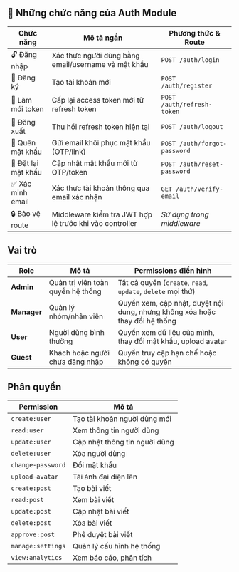## 🔐 Những chức năng của Auth Module

| Chức năng           | Mô tả ngắn                                              | Phương thức & Route          |
| ------------------- | ------------------------------------------------------- | ---------------------------- |
| 🔓 Đăng nhập        | Xác thực người dùng bằng email/username và mật khẩu     | `POST /auth/login`           |
| 📝 Đăng ký          | Tạo tài khoản mới                                       | `POST /auth/register`        |
| 🔁 Làm mới token    | Cấp lại access token mới từ refresh token               | `POST /auth/refresh-token`   |
| 🔐 Đăng xuất        | Thu hồi refresh token hiện tại                          | `POST /auth/logout`          |
| 🔑 Quên mật khẩu    | Gửi email khôi phục mật khẩu (OTP/link)                 | `POST /auth/forgot-password` |
| 🔄 Đặt lại mật khẩu | Cập nhật mật khẩu mới từ OTP/token                      | `POST /auth/reset-password`  |
| ✅ Xác minh email   | Xác thực tài khoản thông qua email xác nhận             | `GET /auth/verify-email`     |
| 🔒 Bảo vệ route     | Middleware kiểm tra JWT hợp lệ trước khi vào controller | _Sử dụng trong middleware_   |

## Vai trò

| Role        | Mô tả                             | Permissions điển hình                                                       |
| ----------- | --------------------------------- | --------------------------------------------------------------------------- |
| **Admin**   | Quản trị viên toàn quyền hệ thống | Tất cả quyền (`create`, `read`, `update`, `delete` mọi thứ)                 |
| **Manager** | Quản lý nhóm/nhân viên            | Quyền xem, cập nhật, duyệt nội dung, nhưng không xóa hoặc thay đổi hệ thống |
| **User**    | Người dùng bình thường            | Quyền xem dữ liệu của mình, thay đổi mật khẩu, upload avatar                |
| **Guest**   | Khách hoặc người chưa đăng nhập   | Quyền truy cập hạn chế hoặc không có quyền                                  |

## Phân quyền

| Permission        | Mô tả                         |
| ----------------- | ----------------------------- |
| `create:user`     | Tạo tài khoản người dùng mới  |
| `read:user`       | Xem thông tin người dùng      |
| `update:user`     | Cập nhật thông tin người dùng |
| `delete:user`     | Xóa người dùng                |
| `change-password` | Đổi mật khẩu                  |
| `upload-avatar`   | Tải ảnh đại diện lên          |
| `create:post`     | Tạo bài viết                  |
| `read:post`       | Xem bài viết                  |
| `update:post`     | Cập nhật bài viết             |
| `delete:post`     | Xóa bài viết                  |
| `approve:post`    | Phê duyệt bài viết            |
| `manage:settings` | Quản lý cấu hình hệ thống     |
| `view:analytics`  | Xem báo cáo, phân tích        |
